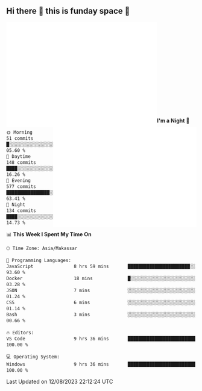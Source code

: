 ## Hi there 👋 this is funday space 🚀

<img align="left" width="400" alt="🌞" src="https://raw.githubusercontent.com/fhasnur/fhasnur/master/general.svg?token=ATQS65TR7ETTG5RLJUDIDBLBN34HE">
<img align="right" width="380" alt="🌞" src="https://raw.githubusercontent.com/fhasnur/fhasnur/master/statistics.svg?token=ATQS65TR7ETTG5RLJUDIDBLBN34HE">

<br><br><br><br><br><br><br><br><br><br><br><br><br><br>

<!--START_SECTION:waka-->
**I'm a Night 🦉** 

```text
🌞 Morning                51 commits          █░░░░░░░░░░░░░░░░░░░░░░░░   05.60 % 
🌆 Daytime                148 commits         ████░░░░░░░░░░░░░░░░░░░░░   16.26 % 
🌃 Evening                577 commits         ████████████████░░░░░░░░░   63.41 % 
🌙 Night                  134 commits         ████░░░░░░░░░░░░░░░░░░░░░   14.73 % 
```


📊 **This Week I Spent My Time On** 

```text
🕑︎ Time Zone: Asia/Makassar

💬 Programming Languages: 
JavaScript               8 hrs 59 mins       ███████████████████████░░   93.60 % 
Docker                   18 mins             █░░░░░░░░░░░░░░░░░░░░░░░░   03.28 % 
JSON                     7 mins              ░░░░░░░░░░░░░░░░░░░░░░░░░   01.24 % 
CSS                      6 mins              ░░░░░░░░░░░░░░░░░░░░░░░░░   01.14 % 
Bash                     3 mins              ░░░░░░░░░░░░░░░░░░░░░░░░░   00.66 % 

🔥 Editors: 
VS Code                  9 hrs 36 mins       █████████████████████████   100.00 % 

💻 Operating System: 
Windows                  9 hrs 36 mins       █████████████████████████   100.00 % 
```


 Last Updated on 12/08/2023 22:12:24 UTC
<!--END_SECTION:waka-->
